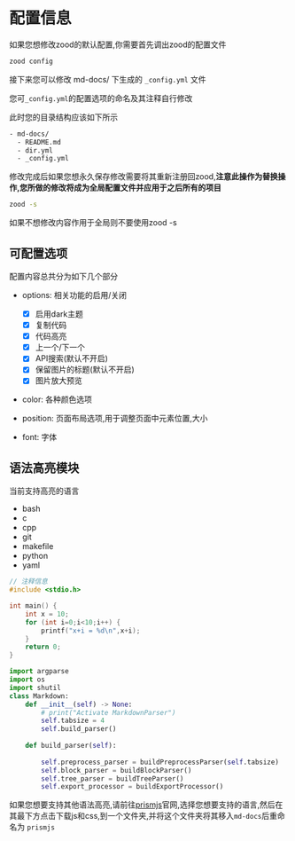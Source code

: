 # 配置信息

如果您想修改zood的默认配置,你需要首先调出zood的配置文件

```bash
zood config
```

接下来您可以修改 md-docs/ 下生成的 `_config.yml` 文件

您可`_config.yml`的配置选项的命名及其注释自行修改

此时您的目录结构应该如下所示

```txt
- md-docs/
  - README.md
  - dir.yml
  - _config.yml
```

修改完成后如果您想永久保存修改需要将其重新注册回zood,**注意此操作为替换操作,您所做的修改将成为全局配置文件并应用于之后所有的项目**

```bash
zood -s
```

如果不想修改内容作用于全局则不要使用zood -s

## 可配置选项

配置内容总共分为如下几个部分

- options: 相关功能的启用/关闭

  - [x] 启用dark主题
  - [x] 复制代码
  - [x] 代码高亮
  - [x] 上一个/下一个
  - [x] API搜索(默认不开启)
  - [x] 保留图片的标题(默认不开启)
  - [x] 图片放大预览

- color: 各种颜色选项
- position: 页面布局选项,用于调整页面中元素位置,大小
- font: 字体

## 语法高亮模块

当前支持高亮的语言

- bash
- c
- cpp
- git
- makefile
- python
- yaml

```c
// 注释信息
#include <stdio.h>

int main() {
    int x = 10;
    for (int i=0;i<10;i++) {
        printf("x+i = %d\n",x+i);
    }
    return 0;
}
```

```python
import argparse
import os
import shutil
class Markdown:
    def __init__(self) -> None:
        # print("Activate MarkdownParser")
        self.tabsize = 4
        self.build_parser()        
        
    def build_parser(self):
        
        self.preprocess_parser = buildPreprocessParser(self.tabsize)
        self.block_parser = buildBlockParser()
        self.tree_parser = buildTreeParser()
        self.export_processor = buildExportProcessor()
```

如果您想要支持其他语法高亮,请前往[prismjs](https://prismjs.com/download.html#themes=prism)官网,选择您想要支持的语言,然后在其最下方点击下载js和css,到一个文件夹,并将这个文件夹将其移入`md-docs`后重命名为 `prismjs`

